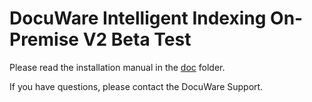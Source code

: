 # DocuWare Intelligent Indexing On-Premise V2 Beta Test

Please read the installation manual in the [doc](https://github.com/DocuWare/Intellix/tree/master/doc) folder.

If you have questions, please contact the DocuWare Support.